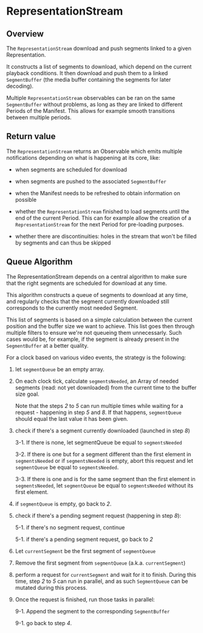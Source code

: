 # RepresentationStream #########################################################


## Overview ####################################################################

The `RepresentationStream` download and push segments linked to a given
Representation.

It constructs a list of segments to download, which depend on the current
playback conditions.
It then download and push them to a linked `SegmentBuffer` (the media buffer
containing the segments for later decoding).

Multiple `RepresentationStream` observables can be ran on the same
`SegmentBuffer` without problems, as long as they are linked to different
Periods of the Manifest.
This allows for example smooth transitions between multiple periods.



## Return value ################################################################

The `RepresentationStream` returns an Observable which emits multiple
notifications depending on what is happening at its core, like:

  - when segments are scheduled for download

  - when segments are pushed to the associated `SegmentBuffer`

  - when the Manifest needs to be refreshed to obtain information on possible

  - whether the `RepresentationStream` finished to load segments until the end
    of the current Period. This can for example allow the creation of a
    `RepresentationStream` for the next Period for pre-loading purposes.

  - whether there are discontinuities: holes in the stream that won't be filled
    by segments and can thus be skipped



## Queue Algorithm #############################################################

The RepresentationStream depends on a central algorithm to make sure that the
right segments are scheduled for download at any time.

This algorithm constructs a queue of segments to download at any time, and
regularly checks that the segment currently downloaded still corresponds to the
currently most needed Segment.

This list of segments is based on a simple calculation between the current
position and the buffer size we want to achieve.
This list goes then through multiple filters to ensure we're not queueing them
unnecessarly. Such cases would be, for example, if the segment is already
present in the `SegmentBuffer` at a better quality.

For a clock based on various video events, the strategy is the following:

  1. let ``segmentQueue`` be an empty array.

  2. On each clock tick, calculate ``segmentsNeeded``, an Array of needed
     segments (read: not yet downloaded) from the current time to the buffer
     size goal.

     Note that the steps _2_ to _5_ can run multiple times while waiting for
     a request - happening in step _5_ and _8_. If that happens,
     ``segmentQueue`` should equal the last value it has been given.

  3. check if there's a segment currently downloaded (launched in step _8_)

     3-1. If there is none, let segmentQueue be equal to ``segmentsNeeded``

     3-2. If there is one but for a segment different than the first element
          in ``segmentsNeeded`` or if ``segmentsNeeded`` is empty, abort
          this request and let ``segmentQueue`` be equal to ``segmentsNeeded``.

     3-3. If there is one and is for the same segment than the first element
          in ``segmentsNeeded``, let ``segmentQueue`` be equal to
          ``segmentsNeeded`` without its first element.

  4. if ``segmentQueue`` is empty, go back to _2_.

  5. check if there's a pending segment request (happening in step _8_):

     5-1. if there's no segment request, continue

     5-1. if there's a pending segment request, go back to _2_

  6. Let ``currentSegment`` be the first segment of ``segmentQueue``

  7. Remove the first segment from ``segmentQueue`` (a.k.a. ``currentSegment``)

  8. perform a request for ``currentSegment`` and wait for it to finish.
     During this time, step _2_ to _5_ can run in parallel, and as such
     ``SegmentQueue`` can be mutated during this process.

  9. Once the request is finished, run those tasks in parallel:

     9-1. Append the segment to the corresponding `SegmentBuffer`

     9-1. go back to step _4_.
